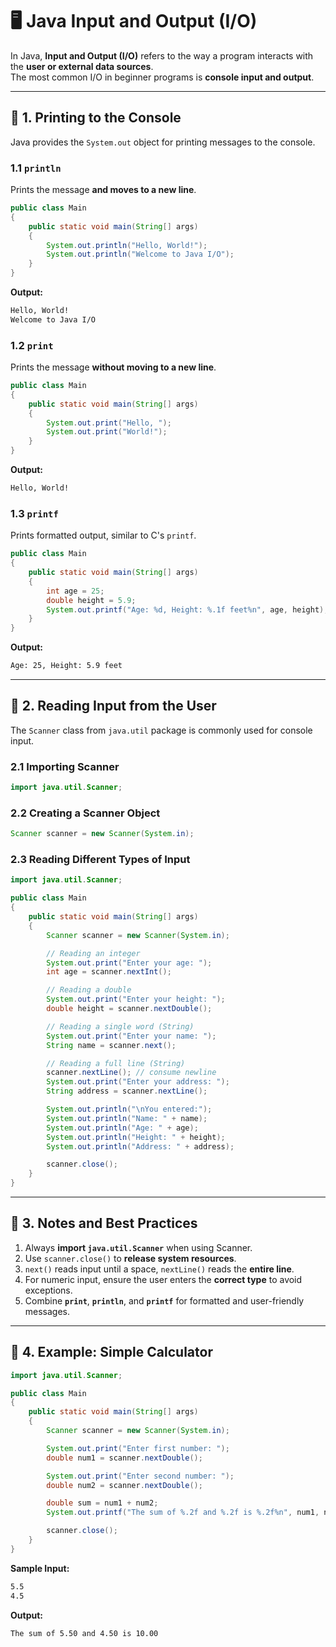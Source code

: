 # 🖥️ Java Input and Output (I/O)

In Java, **Input and Output (I/O)** refers to the way a program interacts with the **user or external data sources**.  
The most common I/O in beginner programs is **console input and output**.

---

## 🔹 1. Printing to the Console

Java provides the `System.out` object for printing messages to the console.

### 1.1 `println`

Prints the message **and moves to a new line**.

```java
public class Main 
{
    public static void main(String[] args) 
    {
        System.out.println("Hello, World!");
        System.out.println("Welcome to Java I/O");
    }
}
````

**Output:**

```bash
Hello, World!
Welcome to Java I/O
```

### 1.2 `print`

Prints the message **without moving to a new line**.

```java
public class Main 
{
    public static void main(String[] args) 
    {
        System.out.print("Hello, ");
        System.out.print("World!");
    }
}
```

**Output:**

```bash
Hello, World!
```

### 1.3 `printf`

Prints formatted output, similar to C's `printf`.

```java
public class Main 
{
    public static void main(String[] args) 
    {
        int age = 25;
        double height = 5.9;
        System.out.printf("Age: %d, Height: %.1f feet%n", age, height);
    }
}
```

**Output:**

```bash
Age: 25, Height: 5.9 feet
```

---

## 🔹 2. Reading Input from the User

The `Scanner` class from `java.util` package is commonly used for console input.

### 2.1 Importing Scanner

```java
import java.util.Scanner;
```

### 2.2 Creating a Scanner Object

```java
Scanner scanner = new Scanner(System.in);
```

### 2.3 Reading Different Types of Input

```java
import java.util.Scanner;

public class Main 
{
    public static void main(String[] args) 
    {
        Scanner scanner = new Scanner(System.in);

        // Reading an integer
        System.out.print("Enter your age: ");
        int age = scanner.nextInt();

        // Reading a double
        System.out.print("Enter your height: ");
        double height = scanner.nextDouble();

        // Reading a single word (String)
        System.out.print("Enter your name: ");
        String name = scanner.next();

        // Reading a full line (String)
        scanner.nextLine(); // consume newline
        System.out.print("Enter your address: ");
        String address = scanner.nextLine();

        System.out.println("\nYou entered:");
        System.out.println("Name: " + name);
        System.out.println("Age: " + age);
        System.out.println("Height: " + height);
        System.out.println("Address: " + address);

        scanner.close();
    }
}
```

---

## 🔹 3. Notes and Best Practices

1. Always **import `java.util.Scanner`** when using Scanner.
2. Use `scanner.close()` to **release system resources**.
3. `next()` reads input until a space, `nextLine()` reads the **entire line**.
4. For numeric input, ensure the user enters the **correct type** to avoid exceptions.
5. Combine **`print`**, **`println`**, and **`printf`** for formatted and user-friendly messages.

---

## 🔹 4. Example: Simple Calculator

```java
import java.util.Scanner;

public class Main 
{
    public static void main(String[] args) 
    {
        Scanner scanner = new Scanner(System.in);

        System.out.print("Enter first number: ");
        double num1 = scanner.nextDouble();

        System.out.print("Enter second number: ");
        double num2 = scanner.nextDouble();

        double sum = num1 + num2;
        System.out.printf("The sum of %.2f and %.2f is %.2f%n", num1, num2, sum);

        scanner.close();
    }
}
```

**Sample Input:**

```bash
5.5
4.5
```

**Output:**

```bash
The sum of 5.50 and 4.50 is 10.00
```
